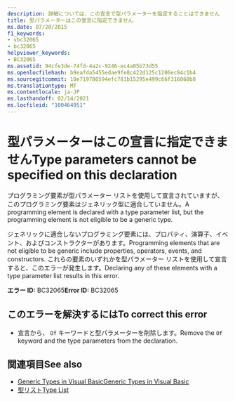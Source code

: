 ```yaml
---
description: 詳細については、この宣言で型パラメーターを指定することはできません
title: 型パラメーターはこの宣言に指定できません
ms.date: 07/20/2015
f1_keywords:
- vbc32065
- bc32065
helpviewer_keywords:
- BC32065
ms.assetid: 94cfe3de-74fd-4a2c-9246-ec4a05b73d55
ms.openlocfilehash: b9eafda5455edae9fe8c422d125c1206ec84c1b4
ms.sourcegitcommit: 10e719780594efc781b15295e499c66f316068b8
ms.translationtype: MT
ms.contentlocale: ja-JP
ms.lasthandoff: 02/14/2021
ms.locfileid: "100464951"
---
```

# <a name="type-parameters-cannot-be-specified-on-this-declaration"></a><span data-ttu-id="f1aad-103">型パラメーターはこの宣言に指定できません</span><span class="sxs-lookup"><span data-stu-id="f1aad-103">Type parameters cannot be specified on this declaration</span></span>

<span data-ttu-id="f1aad-104">プログラミング要素が型パラメーター リストを使用して宣言されていますが、このプログラミング要素はジェネリック型に適合していません。</span><span class="sxs-lookup"><span data-stu-id="f1aad-104">A programming element is declared with a type parameter list, but the programming element is not eligible to be a generic type.</span></span>  
  
 <span data-ttu-id="f1aad-105">ジェネリックに適合しないプログラミング要素には、プロパティ、演算子、イベント、およびコンストラクターがあります。</span><span class="sxs-lookup"><span data-stu-id="f1aad-105">Programming elements that are not eligible to be generic include properties, operators, events, and constructors.</span></span> <span data-ttu-id="f1aad-106">これらの要素のいずれかを型パラメーター リストを使用して宣言すると、このエラーが発生します。</span><span class="sxs-lookup"><span data-stu-id="f1aad-106">Declaring any of these elements with a type parameter list results in this error.</span></span>  
  
 <span data-ttu-id="f1aad-107">**エラー ID:** BC32065</span><span class="sxs-lookup"><span data-stu-id="f1aad-107">**Error ID:** BC32065</span></span>  
  
## <a name="to-correct-this-error"></a><span data-ttu-id="f1aad-108">このエラーを解決するには</span><span class="sxs-lookup"><span data-stu-id="f1aad-108">To correct this error</span></span>  
  
- <span data-ttu-id="f1aad-109">宣言から、 `Of` キーワードと型パラメーターを削除します。</span><span class="sxs-lookup"><span data-stu-id="f1aad-109">Remove the `Of` keyword and the type parameters from the declaration.</span></span>  
  
## <a name="see-also"></a><span data-ttu-id="f1aad-110">関連項目</span><span class="sxs-lookup"><span data-stu-id="f1aad-110">See also</span></span>

- [<span data-ttu-id="f1aad-111">Generic Types in Visual Basic</span><span class="sxs-lookup"><span data-stu-id="f1aad-111">Generic Types in Visual Basic</span></span>](../programming-guide/language-features/data-types/generic-types.md)
- [<span data-ttu-id="f1aad-112">型リスト</span><span class="sxs-lookup"><span data-stu-id="f1aad-112">Type List</span></span>](../language-reference/statements/type-list.md)
